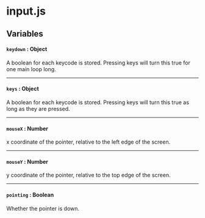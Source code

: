 # input.js
## Variables
#### `keydown` : Object
A boolean for each keycode is stored. Pressing keys will turn this true for one main loop long.

---
#### `keys` : Object
A boolean for each keycode is stored. Pressing keys will turn this true as long as they are pressed.

---
#### `mouseX` : Number
x coordinate of the pointer, relative to the left edge of the screen.

---
#### `mouseY` : Number
y coordinate of the pointer, relative to the top edge of the screen.

---
#### `pointing` : Boolean
Whether the pointer is down.
